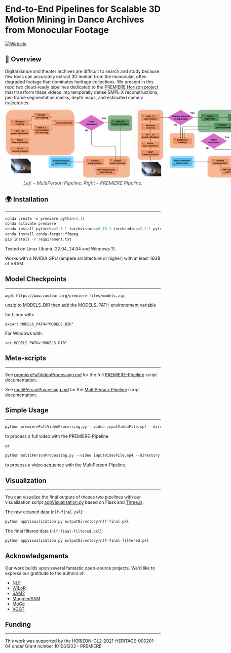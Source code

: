 # End-to-End Pipelines for Scalable 3D Motion Mining in Dance Archives from Monocular Footage
[![Website](https://www.couleur.org/PREMIERE/JMTA/website.svg)](https://www.couleur.org/PREMIERE/JMTA/)


## 📖 Overview

Digital dance and theater archives are difficult to search and study because few tools can accurately extract 3D motion from the monocular, often degraded footage that dominates heritage collections. We present in this repo two cloud-ready pipelines dedicated to the [PREMIERE Horizon project](https://premiere-project.eu/) that transform these videos into temporally dense SMPL-X reconstructions, per-frame segmentation masks, depth maps, and estimated camera trajectories.


<div style="display: flex; gap: 16px; align-items: flex-start;">
	<img src="MultiPerson-Pipeline.svg" alt="MultiPerson Pipeline Overview" style="height:220px;">
	<img src="PREMIERE-Pipeline.svg" alt="PREMIERE-Pipeline Overview" style="height:220px;">
</div>
<div align="center" style="margin-top: 8px; font-size: 15px; color: #555;">
<em>Left – MultiPerson Pipeline. Right – PREMIERE Pipeline.</em>
</div>


## 🌍 Installation
------------

```py
conda create -n premiere python=3.11
conda activate premiere
conda install pytorch==2.3.1 torchvision==0.18.1 torchaudio==2.3.1 pytorch-cuda=12.1 -c pytorch -c nvidia
conda install conda-forge::ffmpeg
pip install -r requirement.txt
```

Tested on Linux Ubuntu 22.04, 24.04 and Windows 11.

Works with a NVIDIA GPU (ampere architecture or higher) with at least 16GB of VRAM.

## Model Checkpoints
------------

```
wget https://www.couleur.org/premiere-files/models.zip
```
unzip to MODELS_DIR
then add the MODELS_PATH environement variable

for Linux with:
```
export MODELS_PATH="MODELS_DIR"
```
For Windows with:
```
set MODELS_PATH="MODELS_DIR"
```

## Meta-scripts
------------

See [premiereFullVideoProcessing.md](premiereFullVideoProcessing.md) for the full [PREMIERE-Pipeline](premiereFullVideoProcessing.py) script documentation.

See [multiPersonProcessing.md](multiPersonProcessing.md) for the [MultiPerson-Pipeline](multiPersonProcessing.py) script documentation.


## Simple Usage
------------

```py
python premiereFullVideoProcessing.py --video inputVideoFile.mp4 --directory outputDirectory
```
to process a full video with the PREMIERE-Pipeline.

or

```py
python multiPersonProcessing.py --video inputVideoFile.mp4 --directory outputDirectory
```
to process a video sequence with the MultiPerson-Pipeline. 

## Visualization
------------

You can visualize the final outputs of theses two pipelines with our visualization script [appVisualization.py](appVisualization.py) based on Flask and [Three.js](https://threejs.org).

The raw cleaned data (`nlf-final.pkl`):
```py
python appVisualization.py outputDirectory/nlf-final.pkl
```
The final filtered data (`nlf-final-filtered.pkl`):
```py
python appVisualization.py outputDirectory/nlf-final-filtered.pkl
```

## Acknowledgements

Our work builds upon several fantastic open-source projects. We'd like to express our gratitude to the authors of:

  * [NLF](https://github.com/isarandi/nlf.git)
  * [WiLoR](https://github.com/rolpotamias/WiLoR.git)
  * [SAM2](https://github.com/facebookresearch/sam2.git)
  * [MuggledSAM](https://github.com/heyoeyo/muggled_sam.git)
  * [MoGe](https://github.com/microsoft/MoGe.git)
  * [VGGT](https://github.com/facebookresearch/vggt)




## Funding
------------

This work was supported by the HORIZON-CL2-2021-HERITAGE-000201-04 under Grant number 101061303 - PREMIERE

